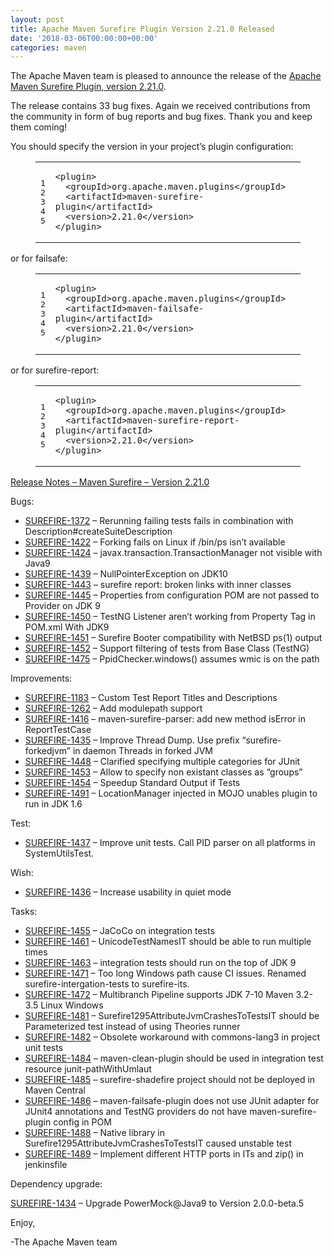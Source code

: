 ```yaml
---
layout: post
title: Apache Maven Surefire Plugin Version 2.21.0 Released
date: '2018-03-06T00:00:00+00:00'
categories: maven
---
```

<div class="entry-content"><p>The Apache Maven team is pleased to announce the release of the
<a href="http://maven.apache.org/plugins/maven-surefire-plugin/">Apache Maven Surefire Plugin, version 2.21.0</a>.</p>

<p>The release contains 33 bug fixes.
Again we received contributions from the community in form of bug reports
and bug fixes.
Thank you and keep them coming!</p>

<p>You should specify the version in your project&rsquo;s plugin configuration:</p>

<figure class='code'><figcaption><span></span></figcaption><div class="highlight"><table><tr><td class="gutter"><pre class="line-numbers"><span class='line-number'>1</span>
<span class='line-number'>2</span>
<span class='line-number'>3</span>
<span class='line-number'>4</span>
<span class='line-number'>5</span>
</pre></td><td class='code'><pre><code class='xml'><span class='line'><span class="nt">&lt;plugin&gt;</span>
</span><span class='line'>  <span class="nt">&lt;groupId&gt;</span>org.apache.maven.plugins<span class="nt">&lt;/groupId&gt;</span>
</span><span class='line'>  <span class="nt">&lt;artifactId&gt;</span>maven-surefire-plugin<span class="nt">&lt;/artifactId&gt;</span>
</span><span class='line'>  <span class="nt">&lt;version&gt;</span>2.21.0<span class="nt">&lt;/version&gt;</span>
</span><span class='line'><span class="nt">&lt;/plugin&gt;</span>
</span></code></pre></td></tr></table></div></figure>


<p>or for failsafe:</p>

<figure class='code'><figcaption><span></span></figcaption><div class="highlight"><table><tr><td class="gutter"><pre class="line-numbers"><span class='line-number'>1</span>
<span class='line-number'>2</span>
<span class='line-number'>3</span>
<span class='line-number'>4</span>
<span class='line-number'>5</span>
</pre></td><td class='code'><pre><code class='xml'><span class='line'><span class="nt">&lt;plugin&gt;</span>
</span><span class='line'>  <span class="nt">&lt;groupId&gt;</span>org.apache.maven.plugins<span class="nt">&lt;/groupId&gt;</span>
</span><span class='line'>  <span class="nt">&lt;artifactId&gt;</span>maven-failsafe-plugin<span class="nt">&lt;/artifactId&gt;</span>
</span><span class='line'>  <span class="nt">&lt;version&gt;</span>2.21.0<span class="nt">&lt;/version&gt;</span>
</span><span class='line'><span class="nt">&lt;/plugin&gt;</span>
</span></code></pre></td></tr></table></div></figure>


<p>or for surefire-report:</p>

<figure class='code'><figcaption><span></span></figcaption><div class="highlight"><table><tr><td class="gutter"><pre class="line-numbers"><span class='line-number'>1</span>
<span class='line-number'>2</span>
<span class='line-number'>3</span>
<span class='line-number'>4</span>
<span class='line-number'>5</span>
</pre></td><td class='code'><pre><code class='xml'><span class='line'><span class="nt">&lt;plugin&gt;</span>
</span><span class='line'>  <span class="nt">&lt;groupId&gt;</span>org.apache.maven.plugins<span class="nt">&lt;/groupId&gt;</span>
</span><span class='line'>  <span class="nt">&lt;artifactId&gt;</span>maven-surefire-report-plugin<span class="nt">&lt;/artifactId&gt;</span>
</span><span class='line'>  <span class="nt">&lt;version&gt;</span>2.21.0<span class="nt">&lt;/version&gt;</span>
</span><span class='line'><span class="nt">&lt;/plugin&gt;</span>
</span></code></pre></td></tr></table></div></figure>




<!-- more -->


<p><a href="https://issues.apache.org/jira/secure/ReleaseNote.jspa?projectId=12317927&amp;version=12341630">Release Notes &ndash; Maven Surefire &ndash; Version 2.21.0</a></p>

<p>Bugs:</p>

<ul>
<li><a href="https://issues.apache.org/jira/browse/SUREFIRE-1372">SUREFIRE-1372</a> &ndash; Rerunning failing tests fails in combination with Description#createSuiteDescription</li>
<li><a href="https://issues.apache.org/jira/browse/SUREFIRE-1422">SUREFIRE-1422</a> &ndash; Forking fails on Linux if /bin/ps isn&rsquo;t available</li>
<li><a href="https://issues.apache.org/jira/browse/SUREFIRE-1424">SUREFIRE-1424</a> &ndash; javax.transaction.TransactionManager not visible with Java9</li>
<li><a href="https://issues.apache.org/jira/browse/SUREFIRE-1439">SUREFIRE-1439</a> &ndash; NullPointerException on JDK10</li>
<li><a href="https://issues.apache.org/jira/browse/SUREFIRE-1443">SUREFIRE-1443</a> &ndash; surefire report: broken links with inner classes</li>
<li><a href="https://issues.apache.org/jira/browse/SUREFIRE-1445">SUREFIRE-1445</a> &ndash; Properties from configuration POM are not passed to Provider on JDK 9</li>
<li><a href="https://issues.apache.org/jira/browse/SUREFIRE-1450">SUREFIRE-1450</a> &ndash; TestNG Listener aren&rsquo;t working from Property Tag in POM.xml With JDK9</li>
<li><a href="https://issues.apache.org/jira/browse/SUREFIRE-1451">SUREFIRE-1451</a> &ndash; Surefire Booter compatibility with NetBSD ps(1) output</li>
<li><a href="https://issues.apache.org/jira/browse/SUREFIRE-1452">SUREFIRE-1452</a> &ndash; Support filtering of tests from Base Class (TestNG)</li>
<li><a href="https://issues.apache.org/jira/browse/SUREFIRE-1475">SUREFIRE-1475</a> &ndash; PpidChecker.windows() assumes wmic is on the path</li>
</ul>


<p>Improvements:</p>

<ul>
<li><a href="https://issues.apache.org/jira/browse/SUREFIRE-1183">SUREFIRE-1183</a> &ndash; Custom Test Report Titles and Descriptions</li>
<li><a href="https://issues.apache.org/jira/browse/SUREFIRE-1262">SUREFIRE-1262</a> &ndash; Add modulepath support</li>
<li><a href="https://issues.apache.org/jira/browse/SUREFIRE-1416">SUREFIRE-1416</a> &ndash; maven-surefire-parser: add new method isError in ReportTestCase</li>
<li><a href="https://issues.apache.org/jira/browse/SUREFIRE-1435">SUREFIRE-1435</a> &ndash; Improve Thread Dump. Use prefix &ldquo;surefire-forkedjvm&rdquo; in daemon Threads in forked JVM</li>
<li><a href="https://issues.apache.org/jira/browse/SUREFIRE-1448">SUREFIRE-1448</a> &ndash; Clarified specifying multiple categories for JUnit</li>
<li><a href="https://issues.apache.org/jira/browse/SUREFIRE-1453">SUREFIRE-1453</a> &ndash; Allow to specify non existant classes as &ldquo;groups&rdquo;</li>
<li><a href="https://issues.apache.org/jira/browse/SUREFIRE-1454">SUREFIRE-1454</a> &ndash; Speedup Standard Output if Tests</li>
<li><a href="https://issues.apache.org/jira/browse/SUREFIRE-1491">SUREFIRE-1491</a> &ndash; LocationManager injected in MOJO unables plugin to run in JDK 1.6</li>
</ul>


<p>Test:</p>

<ul>
<li><a href="https://issues.apache.org/jira/browse/SUREFIRE-1437">SUREFIRE-1437</a> &ndash; Improve unit tests. Call PID parser on all platforms in SystemUtilsTest.</li>
</ul>


<p>Wish:</p>

<ul>
<li><a href="https://issues.apache.org/jira/browse/SUREFIRE-1436">SUREFIRE-1436</a> &ndash; Increase usability in quiet mode</li>
</ul>


<p>Tasks:</p>

<ul>
<li><a href="https://issues.apache.org/jira/browse/SUREFIRE-1455">SUREFIRE-1455</a> &ndash; JaCoCo on integration tests</li>
<li><a href="https://issues.apache.org/jira/browse/SUREFIRE-1461">SUREFIRE-1461</a> &ndash; UnicodeTestNamesIT should be able to run multiple times</li>
<li><a href="https://issues.apache.org/jira/browse/SUREFIRE-1463">SUREFIRE-1463</a> &ndash; integration tests should run on the top of JDK 9</li>
<li><a href="https://issues.apache.org/jira/browse/SUREFIRE-1471">SUREFIRE-1471</a> &ndash; Too long Windows path cause CI issues. Renamed surefire-intergation-tests to surefire-its.</li>
<li><a href="https://issues.apache.org/jira/browse/SUREFIRE-1472">SUREFIRE-1472</a> &ndash; Multibranch Pipeline supports JDK 7-10 Maven 3.2-3.5 Linux Windows</li>
<li><a href="https://issues.apache.org/jira/browse/SUREFIRE-1481">SUREFIRE-1481</a> &ndash; Surefire1295AttributeJvmCrashesToTestsIT should be Parameterized test instead of using Theories runner</li>
<li><a href="https://issues.apache.org/jira/browse/SUREFIRE-1482">SUREFIRE-1482</a> &ndash; Obsolete workaround with commons-lang3 in project unit tests</li>
<li><a href="https://issues.apache.org/jira/browse/SUREFIRE-1484">SUREFIRE-1484</a> &ndash; maven-clean-plugin should be used in integration test resource junit-pathWithUmlaut</li>
<li><a href="https://issues.apache.org/jira/browse/SUREFIRE-1485">SUREFIRE-1485</a> &ndash; surefire-shadefire project should not be deployed in Maven Central</li>
<li><a href="https://issues.apache.org/jira/browse/SUREFIRE-1486">SUREFIRE-1486</a> &ndash; maven-failsafe-plugin does not use JUnit adapter for JUnit4 annotations and TestNG providers do not have maven-surefire-plugin config in POM</li>
<li><a href="https://issues.apache.org/jira/browse/SUREFIRE-1488">SUREFIRE-1488</a> &ndash; Native library in Surefire1295AttributeJvmCrashesToTestsIT caused unstable test</li>
<li><a href="https://issues.apache.org/jira/browse/SUREFIRE-1489">SUREFIRE-1489</a> &ndash; Implement different HTTP ports in ITs and zip() in jenkinsfile</li>
</ul>


<p>Dependency upgrade:</p>

<p><a href="https://issues.apache.org/jira/browse/SUREFIRE-1434">SUREFIRE-1434</a> &ndash; Upgrade PowerMock@Java9 to Version 2.0.0-beta.5</p>

<p>Enjoy,</p>

<p>-The Apache Maven team</p>
</div>
